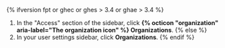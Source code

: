 {% ifversion fpt or ghec or ghes > 3.4 or ghae > 3.4 %}
1. In the "Access" section of the sidebar, click **{% octicon "organization" aria-label="The organization icon" %} Organizations**.
{% else %}
1. In your user settings sidebar, click **Organizations**.
{% endif %}
